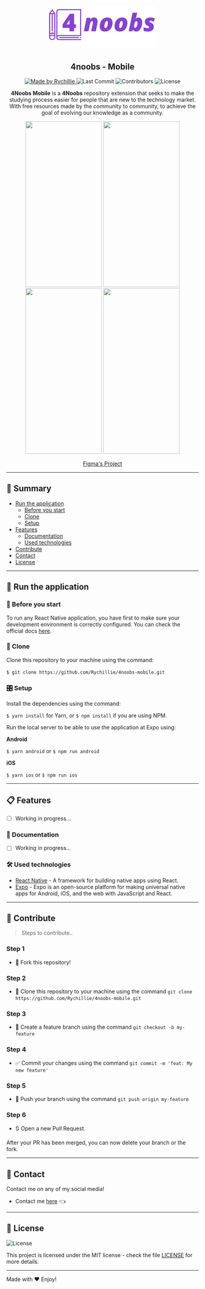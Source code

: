 <h1 align="center">
  <a href="https://github.com/Rychillie/4noobs-mobile">
    <img alt="4noobs logo" src="./readme/logo.png">
  </a>
</h1>

<h2 align="center">
  4noobs - Mobile
</h2>

<p align="center">
  <a href="https://github.com/Rychillie">
    <img alt="Made by Rychillie" src="https://img.shields.io/badge/made%20by-Rychillie-8743CC">
  </a>

  <img alt="Last Commit" src="https://img.shields.io/github/last-commit/Rychillie/4noobs-mobile?color=8743CC">

  <img alt="Contributors" src="https://img.shields.io/github/contributors/Rychillie/4noobs-mobile?color=8743CC">

  <img alt="License" src="https://img.shields.io/badge/license-MIT-%2304D361?color=8743CC">
</p>

<p align="center"><strong>4Noobs Mobile</strong> is a <strong>4Noobs</strong> repository extension that seeks to make the studying process easier for people that are new to the technology market. With free resources made by the community to community, to achieve the goal of evolving our knowledge as a community.</p>

<p align="center">
  <img src="./readme/introduction.png" width="200" height="433">
  <img src="./readme/home-dark.png" width="200" height="433">
  <img src="./readme/modules-dark.png" width="200" height="433">
  <img src="./readme/learn-dark.png" width="200" height="433">
</p>

<p align="center">
  <a href="https://www.figma.com/file/TFnYLZ5GkWywneNoSH0bof/4noobs-App?node-id=0%3A1">Figma's Project</a>
</p>

---

## 🔖 Summary

<ul>
  <li>
    <a href="#-Run-the-application">Run the application</a>
    <ul>
      <li><a href="#-before-you-start">Before you start</a></li>
      <li><a href="#-clone">Clone</a></li>
      <li><a href="#-setup">Setup</a></li>
    </ul>
  </li>
  <li>
    <a href="#-features">Features</a>
    <ul>
      <li><a href="#-documentation">Documentation</a></li>
      <li><a href="#-used-technologies">Used technologies</a></li>
    </ul>
  </li>
  <li><a href="#-contribute">Contribute</a></li>
  <li><a href="#-contact">Contact</a></li>
  <li><a href="#-license">License</a></li>
</ul>

---

## 🚀 Run the application

### 📜 Before you start

To run any React Native application, you have first to make sure your development environment is correctly configured. You can check the official docs [here](https://reactnative.dev/docs/environment-setup).

### 👯 Clone

Clone this repository to your machine using the command:

`$ git clone https://github.com/Rychillie/4noobs-mobile.git`

### 🎛 Setup

Install the dependencies using the command:

`$ yarn install` for Yarn, or `$ npm install` if you are using NPM.

Run the local server to be able to use the application at Expo using:

**Android**

`$ yarn android` or `$ npm run android`

**iOS**

`$ yarn ios` or `$ npm run ios`

---

## 📋 Features

- [ ] Working in progress...

### 📖 Documentation

- [ ] Working in progress...

### 🛠 Used technologies

- [React Native](https://reactnative.dev/) - A framework for building native apps using React.
- [Expo](https://expo.io/) - Expo is an open-source platform for making universal native apps for Android, iOS, and the web with JavaScript and React.

---

## 🤔 Contribute

> Steps to contribute..

### Step 1

- 🍴 Fork this repository!

### Step 2

- 👯 Clone this repository to your machine using the command `git clone https://github.com/Rychillie/4noobs-mobile.git`

### Step 3

- 🎋 Create a feature branch using the command `git checkout -b my-feature`

### Step 4

- ✅ Commit your changes using the command `git commit -m 'feat: My new feature'`

### Step 5

- 📌 Push your branch using the command `git push origin my-feature`

### Step 6

- 🔃 Open a new Pull Request.

After your PR has been merged, you can now delete your branch or the fork.

---

## 📌 Contact

Contact me on any of my social media!

- Contact me [here](https://alll.ink/Rychillie) 👈

---

## 📝 License

<img alt="License" src="https://img.shields.io/badge/license-MIT-%2304D361?color=8743CC">

This project is licensed under the MIT license - check the file [LICENSE](LICENSE) for more details.

---

Made with ♥ Enjoy!
